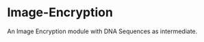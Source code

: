 # Image-Encryption
An Image Encryption module with DNA Sequences as intermediate. 
<a href=/notes/final-ppt.pdf></a>
